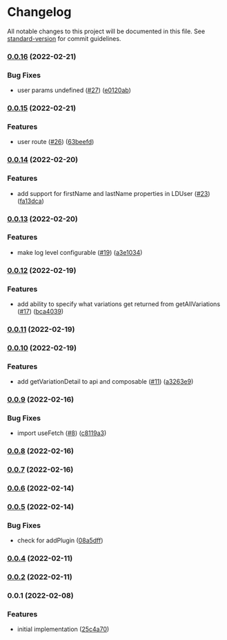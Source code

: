# Changelog

All notable changes to this project will be documented in this file. See [standard-version](https://github.com/conventional-changelog/standard-version) for commit guidelines.

### [0.0.16](https://github.com/rebeccarich/nuxt-launch-darkly/compare/v0.0.15...v0.0.16) (2022-02-21)


### Bug Fixes

* user params undefined ([#27](https://github.com/rebeccarich/nuxt-launch-darkly/issues/27)) ([e0120ab](https://github.com/rebeccarich/nuxt-launch-darkly/commit/e0120abab85f8b46075f34e37a6312f573ec97a6))

### [0.0.15](https://github.com/rebeccarich/nuxt-launch-darkly/compare/v0.0.14...v0.0.15) (2022-02-21)


### Features

* user route ([#26](https://github.com/rebeccarich/nuxt-launch-darkly/issues/26)) ([63beefd](https://github.com/rebeccarich/nuxt-launch-darkly/commit/63beefdb05c6acee4b884df90422c0217a66ef92))

### [0.0.14](https://github.com/rebeccarich/nuxt-launch-darkly/compare/v0.0.13...v0.0.14) (2022-02-20)


### Features

* add support for firstName and lastName properties in LDUser ([#23](https://github.com/rebeccarich/nuxt-launch-darkly/issues/23)) ([fa13dca](https://github.com/rebeccarich/nuxt-launch-darkly/commit/fa13dca4e89382b11b4b00c5146a7f0c0e5a4f3d))

### [0.0.13](https://github.com/rebeccarich/nuxt-launch-darkly/compare/v0.0.12...v0.0.13) (2022-02-20)


### Features

* make log level configurable ([#19](https://github.com/rebeccarich/nuxt-launch-darkly/issues/19)) ([a3e1034](https://github.com/rebeccarich/nuxt-launch-darkly/commit/a3e10347b91f7377d1ccbd4bc3eb11c3ff17da00))

### [0.0.12](https://github.com/rebeccarich/nuxt-launch-darkly/compare/v0.0.11...v0.0.12) (2022-02-19)


### Features

* add ability to specify what variations get returned from getAllVariations ([#17](https://github.com/rebeccarich/nuxt-launch-darkly/issues/17)) ([bca4039](https://github.com/rebeccarich/nuxt-launch-darkly/commit/bca4039607fa716c515d40692071a3867019c3b8))

### [0.0.11](https://github.com/rebeccarich/nuxt-launch-darkly/compare/v0.0.10...v0.0.11) (2022-02-19)

### [0.0.10](https://github.com/rebeccarich/nuxt-launch-darkly/compare/v0.0.9...v0.0.10) (2022-02-19)


### Features

* add getVariationDetail to api and composable ([#11](https://github.com/rebeccarich/nuxt-launch-darkly/issues/11)) ([a3263e9](https://github.com/rebeccarich/nuxt-launch-darkly/commit/a3263e9a88fb92bb154aeff594a53f76d4eb27a4))

### [0.0.9](https://github.com/rebeccarich/nuxt-launch-darkly/compare/v0.0.8...v0.0.9) (2022-02-16)


### Bug Fixes

* import useFetch ([#8](https://github.com/rebeccarich/nuxt-launch-darkly/issues/8)) ([c8119a3](https://github.com/rebeccarich/nuxt-launch-darkly/commit/c8119a3659cd7e3c9c2142f9426edd79a64e27f0))

### [0.0.8](https://github.com/rebeccarich/nuxt-launch-darkly/compare/v0.0.7...v0.0.8) (2022-02-16)

### [0.0.7](https://github.com/rebeccarich/nuxt-launch-darkly/compare/v0.0.6...v0.0.7) (2022-02-16)

### [0.0.6](https://github.com/rebeccarich/nuxt-launch-darkly/compare/v0.0.5...v0.0.6) (2022-02-14)

### [0.0.5](https://github.com/rebeccarich/nuxt-launch-darkly/compare/v0.0.4...v0.0.5) (2022-02-14)


### Bug Fixes

* check for addPlugin ([08a5dff](https://github.com/rebeccarich/nuxt-launch-darkly/commit/08a5dff214f6925ab956526a4f1f2bb1ba730a4e))

### [0.0.4](https://github.com/rebeccarich/nuxt-launch-darkly/compare/v0.0.3...v0.0.4) (2022-02-11)

### [0.0.2](https://github.com/rebeccarich/nuxt-launch-darkly/compare/v0.0.1...v0.0.2) (2022-02-11)

### 0.0.1 (2022-02-08)


### Features

* initial implementation ([25c4a70](https://github.com/rebeccarich/nuxt-launch-darkly/commit/25c4a708d63352f46c87b37153d5c74fcd1356ac))
